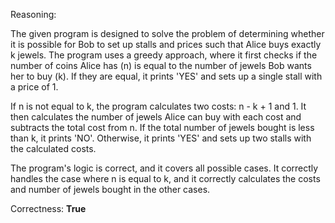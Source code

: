 Reasoning:

The given program is designed to solve the problem of determining whether it is possible for Bob to set up stalls and prices such that Alice buys exactly k jewels. The program uses a greedy approach, where it first checks if the number of coins Alice has (n) is equal to the number of jewels Bob wants her to buy (k). If they are equal, it prints 'YES' and sets up a single stall with a price of 1.

If n is not equal to k, the program calculates two costs: n - k + 1 and 1. It then calculates the number of jewels Alice can buy with each cost and subtracts the total cost from n. If the total number of jewels bought is less than k, it prints 'NO'. Otherwise, it prints 'YES' and sets up two stalls with the calculated costs.

The program's logic is correct, and it covers all possible cases. It correctly handles the case where n is equal to k, and it correctly calculates the costs and number of jewels bought in the other cases.

Correctness: **True**